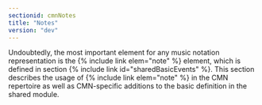 ```yaml
---
sectionid: cmnNotes
title: "Notes"
version: "dev"
---
```


Undoubtedly, the most important element for any music notation representation is the
{% include link elem="note" %} element, which is defined in section {% include link id="sharedBasicEvents" %}. This section describes the usage of {% include link elem="note" %} in the CMN repertoire as well as CMN-specific additions to the basic
definition in the shared module.

